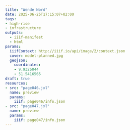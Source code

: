 ```yaml
---
title: "Wende Nord"
date: 2025-06-25T17:15:07+02:00
tags:
- high-rise
- infrastructure
outputs:
  - iiif-manifest
  - html
params:
  iiifContext: http://iiif.io/api/image/2/context.json
  cover: model-planned.jpg
  geojson:
    coordinates:
    - 9.9326044
    - 51.5416565
draft: true
resources:
- src: "page046.jxl"
  name: preview
  params:
    iiif: page046/info.json
- src: "page047.jxl"
  name: preview
  params:
    iiif: page047/info.json
---
```

